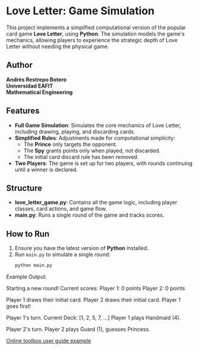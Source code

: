 # Love Letter: Game Simulation

This project implements a simplified computational version of the popular card game **Love Letter**, using **Python**. The simulation models the game's mechanics, allowing players to experience the strategic depth of Love Letter without needing the physical game.

## Author
**Andrés Restrepo Botero**  
**Universidad EAFIT**  
**Mathematical Engineering**  

## Features
- **Full Game Simulation**: Simulates the core mechanics of Love Letter, including drawing, playing, and discarding cards.
- **Simplified Rules**: Adjustments made for computational simplicity:
  - The **Prince** only targets the opponent.
  - The **Spy** grants points only when played, not discarded.
  - The initial card discard rule has been removed.
- **Two Players**: The game is set up for two players, with rounds continuing until a winner is declared.

## Structure
- **love_letter_game.py**: Contains all the game logic, including player classes, card actions, and game flow.
- **main.py**: Runs a single round of the game and tracks scores.

## How to Run
1. Ensure you have the latest version of **Python** installed.
2. Run `main.py` to simulate a single round:
   ```bash
   python main.py

Example Output: 

Starting a new round! Current scores:
Player 1: 0 points
Player 2: 0 points

Player 1 draws their initial card.
Player 2 draws their initial card.
Player 1 goes first!

Player 1's turn.
Current Deck: [1, 2, 5, 7, ...]
Player 1 plays Handmaid (4).

Player 2's turn.
Player 2 plays Guard (1), guesses Princess.





[Online toolbox user guide example](./UserGuide_ABM-EpiVector.html)

